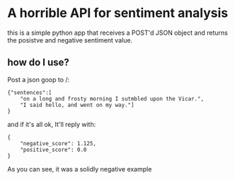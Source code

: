 # A horrible API for sentiment analysis

this is a simple python app that receives a POST'd JSON object and returns the posistve and negative sentiment value.

## how do I use?

Post a json goop to /:

```
{"sentences":[
    "on a long and frosty morning I sutmbled upon the Vicar.",
    "I said hello, and went on my way."]
}
```

and if it's all ok, It'll reply with:

```
{
    "negative_score": 1.125, 
    "positive_score": 0.0
}
```

As you can see, it was a solidly negative example
